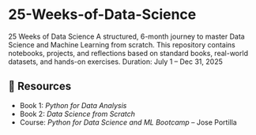# 25-Weeks-of-Data-Science
25 Weeks of Data Science  A structured, 6-month journey to master Data Science and Machine Learning from scratch. This repository contains notebooks, projects, and reflections based on standard books, real-world datasets, and hands-on exercises.  Duration: July 1 – Dec 31, 2025 


## 🔗 Resources
- Book 1: *Python for Data Analysis*
- Book 2: *Data Science from Scratch*
- Course: *Python for Data Science and ML Bootcamp* – Jose Portilla




